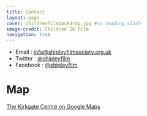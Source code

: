 ```yaml
---
title: Contact
layout: page
cover: childrenfilmbackdrop.jpg #no leading slash
image-credit: Children In Film
navigation: true
---
```


<ul>
  <li>Email <i class="fa fa-envelope-o"></i>: <a style="display:inline" href="mailto:info@shipleyfilmsociety.org.uk">info@shipleyfilmsociety.org.uk</a></li>
  <li>Twitter <i class="fa fa-twitter"></i>: <a style="display:inline" href="http://twitter.com/shipleyfilm" title="Find us on Twitter">@shipleyfilm</a></li>  
  <li>Facebook <i class="fa fa-facebook"></i>: <a style="display:inline" href="http://facebook.com/shipleyfilm" title="Find us on Facebook">@shipleyfilm</a></li>
</ul>


# Map

<a href="https://www.google.co.uk/maps/place/Kirkgate+Centre/@53.8339731,-1.7811685,17z/data=!4m2!3m1!1s0x0000000000000000:0xca1123ec9aa18c59">The Kirkgate Centre on Google Maps</a>  




